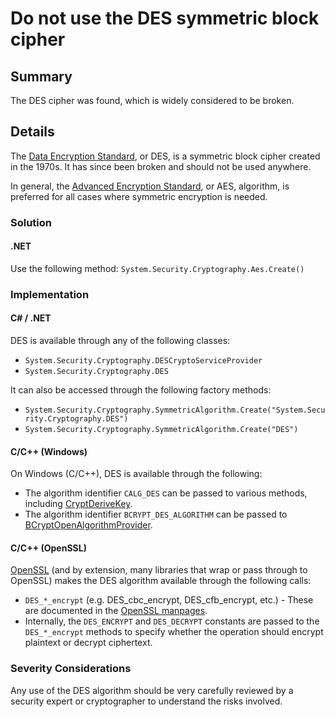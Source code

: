 # Do not use the DES symmetric block cipher

## Summary

The DES cipher was found, which is widely considered to be broken.

## Details

The
[Data Encryption Standard](https://en.wikipedia.org/wiki/Data_Encryption_Standard),
or DES, is a symmetric block cipher created in the 1970s. It has since been
broken and should not be used anywhere.

In general, the
[Advanced Encryption Standard](https://en.wikipedia.org/wiki/Advanced_Encryption_Standard),
or AES, algorithm, is preferred for all cases where symmetric encryption is
needed.

### Solution

#### .NET

Use the following method: `System.Security.Cryptography.Aes.Create()`

### Implementation

#### C# / .NET

DES is available through any of the following classes:

-   `System.Security.Cryptography.DESCryptoServiceProvider`
-   `System.Security.Cryptography.DES`

It can also be accessed through the following factory methods:

-   `System.Security.Cryptography.SymmetricAlgorithm.Create("System.Security.Cryptography.DES")`
-   `System.Security.Cryptography.SymmetricAlgorithm.Create("DES")`

#### C/C++ (Windows)

On Windows (C/C++), DES is available through the following:

-   The algorithm identifier `CALG_DES` can be passed to various methods,
    including
    [CryptDeriveKey](<https://msdn.microsoft.com/en-us/library/windows/desktop/aa379916(v=vs.85).aspx>).
-   The algorithm identifier `BCRYPT_DES_ALGORITHM` can be passed to
    [BCryptOpenAlgorithmProvider](<https://msdn.microsoft.com/en-us/library/windows/desktop/aa375479(v=vs.85).aspx>).

#### C/C++ (OpenSSL)

[OpenSSL](https://openssl.org) (and by extension, many libraries that wrap or
pass through to OpenSSL) makes the DES algorithm available through the following
calls:

-   `DES_*_encrypt` (e.g. DES_cbc_encrypt, DES_cfb_encrypt, etc.) - These are
    documented in the
    [OpenSSL manpages](https://www.openssl.org/docs/manmaster/man3/DES_ofb_encrypt.html).
-   Internally, the `DES_ENCRYPT` and `DES_DECRYPT` constants are passed to the
    `DES_*_encrypt` methods to specify whether the operation should encrypt
    plaintext or decrypt ciphertext.

### Severity Considerations

Any use of the DES algorithm should be very carefully reviewed by a security
expert or cryptographer to understand the risks involved.
